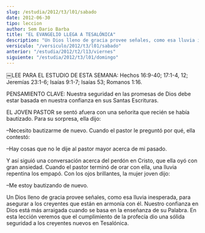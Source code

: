 ```yaml
---
slug: /estudia/2012/t3/l01/sabado
date: 2012-06-30
tipo: leccion
author: Sem Dario Barba
title: "EL EVANGELIO LLEGA A TESALÓNICA"
description: "Un Dios lleno de gracia provee señales, como esa lluvia inesperada, para asegurar a los creyentes que están en armonía con él. Nuestro confianza en Dios está más arraigada cuando se basa en la enseñanza de su Palabra. En esta lección veremos que el cumplimiento de la profecía dio una sólida seguridad a los creyentes nuevos en Tesalónica."
versiculo: "/versiculo/2012/t3/l01/sabado"
anterior: "/estudia/2012/t2/l13/viernes"
siguiente: "/estudia/2012/t3/l01/domingo"
---
```


￼LEE PARA EL ESTUDIO DE ESTA SEMANA: Hechos 16:9-40; 17:1-4, 12; Jeremías 23:1-6; Isaías 9:1-7; Isaías 53; Romanos 1:16.

PENSAMIENTO CLAVE: Nuestra seguridad en las promesas de Dios debe estar basada en nuestra confianza en sus Santas Escrituras.

EL JOVEN PASTOR se sentó afuera con una señorita que recién se había bautizado. Para su sorpresa, ella dijo:

–Necesito bautizarme de nuevo. Cuando el pastor le preguntó por qué, ella contestó:

–Hay cosas que no le dije al pastor mayor acerca de mi pasado.

Y así siguió una conversación acerca del perdón en Cristo, que ella oyó con gran ansiedad. Cuando el pastor terminó de orar con ella, una lluvia repentina los empapó. Con los ojos brillantes, la mujer joven dijo:

–Me estoy bautizando de nuevo.

Un Dios lleno de gracia provee señales, como esa lluvia inesperada, para asegurar a los creyentes que están en armonía con él. Nuestro confianza en Dios está más arraigada cuando se basa en la enseñanza de su Palabra. En esta lección veremos que el cumplimiento de la profecía dio una sólida seguridad a los creyentes nuevos en Tesalónica.
